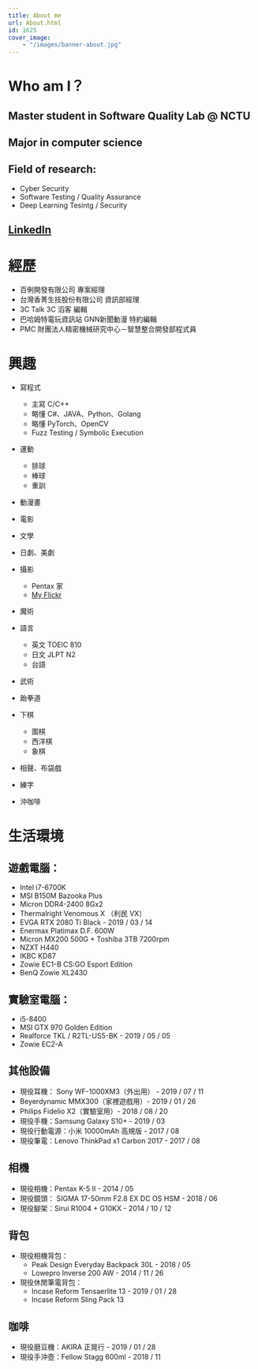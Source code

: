 ```yaml
---
title: About me
url: About.html
id: 1625
cover_image:
    - "/images/banner-about.jpg"
---
```


# Who am I？
## Master student in Software Quality Lab @ NCTU
## Major in computer science
## Field of research:
- Cyber Security
- Software Testing / Quality Assurance
- Deep Learning Tesintg / Security
## [LinkedIn](https://www.linkedin.com/in/bckevinlin/)

# 經歷
- 百俐開發有限公司 專案經理 
- 台灣香菁生技股份有限公司 資訊部經理
- 3C Talk 3C 滔客 編輯 
- 巴哈姆特電玩資訊站 GNN新聞動漫 特約編輯 
- PMC 財團法人精密機械研究中心－智慧整合開發部程式員  


# 興趣
- 寫程式 
    - 主寫 C/C++ 
    - 略懂 C#、JAVA、Python、Golang
    - 略懂 PyTorch、OpenCV
    - Fuzz Testing / Symbolic Execution
    
- 運動
    - 排球
    - 棒球
    - 重訓

- 動漫畫
- 電影
- 文學
- 日劇、美劇
- 攝影
  - Pentax 家
  - [My Flickr](https://www.flickr.com/photos/37901222@N04/)
- 魔術
- 語言
    - 英文 TOEIC 810
    - 日文 JLPT N2
    - 台語 

- 武術
- 跆拳道

- 下棋
  - 圍棋
  - 西洋棋
  - 象棋

- 相聲、布袋戲
- 練字
- 沖咖啡

# 生活環境
## 遊戲電腦： 
- Intel i7-6700K 
- MSI B150M Bazooka Plus 
- Micron DDR4-2400 8Gx2 
- Thermalright Venomous X （利民 VX） 
- EVGA RTX 2080 Ti Black \- 2019 / 03 / 14 
- Enermax Platimax D.F. 600W 
- Micron MX200 500G + Toshiba 3TB 7200rpm 
- NZXT H440
- IKBC KD87 
- Zowie EC1-B CS:GO Esport Edition
- BenQ Zowie XL2430  

## 實驗室電腦： 
- i5-8400 
- MSI GTX 970 Golden Edition 
- Realforce TKL / R2TL-US5-BK - 2019 / 05 / 05 
- Zowie EC2-A

## 其他設備
- 現役耳機： Sony WF-1000XM3（外出用） - 2019 / 07 / 11 
- Beyerdynamic MMX300（家裡遊戲用）- 2019 / 01 / 26 
- Philips Fidelio X2（實驗室用）- 2018 / 08 / 20 
- 現役手機：Samsung Galaxy S10+ - 2019 / 03 
- 現役行動電源：小米 10000mAh 高規版 - 2017 / 08 
- 現役筆電：Lenovo ThinkPad x1 Carbon 2017 - 2017 / 08 

## 相機
- 現役相機：Pentax K-5 II - 2014 / 05 
- 現役鏡頭： SIGMA 17-50mm F2.8 EX DC OS HSM - 2018 / 06 
- 現役腳架：Sirui R1004 + G10KX - 2014 / 10 / 12 

## 背包
- 現役相機背包： 
  - Peak Design Everyday Backpack 30L - 2018 / 05 
  - Lowepro Inverse 200 AW - 2014 / 11 / 26 
- 現役休閒筆電背包：
  - Incase Reform Tensaerlite 13 - 2019 / 01 / 28 
  - Incase Reform Sling Pack 13


## 咖啡
- 現役磨豆機：AKIRA 正晃行 - 2019 / 01 / 28 
- 現役手沖壺：Fellow Stagg 600ml - 2018 / 11